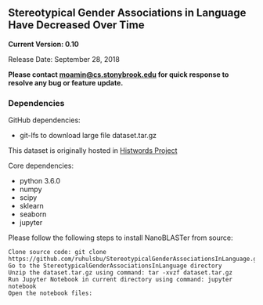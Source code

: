 ## Stereotypical Gender Associations in Language Have Decreased Over Time

**__Current Version: 0.10__**

Release Date: September 28, 2018  

**Please contact moamin@cs.stonybrook.edu for quick response to resolve any bug or feature update.**

### Dependencies

GitHub dependencies:
  * git-lfs to download large file dataset.tar.gz

This dataset is originally hosted in [Histwords Project](https://github.com/williamleif/histwords)

Core dependencies:
  * python 3.6.0
  * numpy 
  * scipy 
  * sklearn
  * seaborn
  * jupyter

Please follow the following steps to install NanoBLASTer from source:
```
Clone source code: git clone https://github.com/ruhulsbu/StereotypicalGenderAssociationsInLanguage.git
Go to the StereotypicalGenderAssociationsInLanguage directory
Unzip the dataset.tar.gz using command: tar -xvzf dataset.tar.gz
Run Jupyter Notebook in current directory using command: jupyter notebook
Open the notebook files: 
```  

